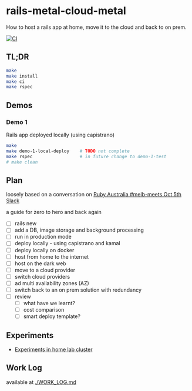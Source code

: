 # rails-metal-cloud-metal

How to host a rails app at home, move it to the cloud and back to on prem.

[![CI](
    https://github.com/failure-driven/rails-metal-cloud-metal/actions/workflows/ci.yml/badge.svg
    )](https://github.com/failure-driven/rails-metal-cloud-metal/actions/workflows/ci.yml)

## TL;DR

```sh
make
make install
make ci
make rspec
```

## Demos

### Demo 1

Rails app deployed locally (using capistrano)

```sh
make
make demo-1-local-deploy    # TODO not complete
make rspec                  # in future change to demo-1-test
# make clean
```

## Plan

loosely based on a conversation on [Ruby Australia #melb-meets Oct 5th Slack](https://rubyau.slack.com/archives/C010RUGPRHU/p1696480053027199?thread_ts=1696479747.231869&cid=C010RUGPRHU)

a guide for zero to hero and back again

- [ ] rails new
- [ ] add a DB, image storage and background processing
- [ ] run in production mode
- [ ] deploy locally - using capistrano and kamal
- [ ] deploy locally on docker
- [ ] host from home to the internet
- [ ] host on the dark web
- [ ] move to a cloud provider
- [ ] switch cloud providers
- [ ] ad multi availability zones (AZ)
- [ ] switch back to an on prem solution with redundancy
- [ ] review
    - [ ] what have we learnt?
    - [ ] cost comparison
    - [ ] smart deploy template?

## Experiments

- [Experiments in home lab cluster](./experiments/in_home_lab_cluster)

## Work Log

available at [./WORK_LOG.md](./WORK_LOG.md)

